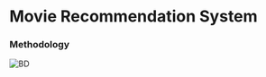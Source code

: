 # Movie Recommendation System

### Methodology


![BD](https://user-images.githubusercontent.com/56503751/177957967-55a2207e-2ddf-4ced-9a73-d0e35079f588.jpeg)
